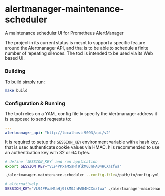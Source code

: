 # alertmanager-maintenance-scheduler
A maintenance scheduler UI for Prometheus AlertManager

The project in its current status is meant to support a specific feature around the Alertmanager API, and that is to be able to schedule a finite number of repeating silences. The tool is intended to be used via its Web based UI.

### Building
To build simply run:
```bash
make build
```

### Configuration & Running
The tool relies on a YAML config file to specify the Alertmanager address it is supposed to send requests to:
```yaml
---
alertmanager_api: "http://localhost:9093/api/v2"
```

It is required to setup the `SESSION_KEY` environment variable with a hash key, that is used authenticate cookie values via HMAC. It is recommended to use an authentication key with 32 or 64 bytes.

```bash
# define `SESSION_KEY` and run application
export SESSION_KEY="VL94PPxaM5aHj9lkM0JnFA04HCXmzfwa"

./alertmanager-maintenance-scheduler --config.file=/path/to/config.yml

# alternatively
SESSION_KEY="VL94PPxaM5aHj9lkM0JnFA04HCXmzfwa" ./alertmanager-maintenance-scheduler --config.file=/path/to/config.yml
```





